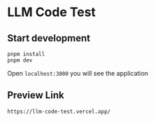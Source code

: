 # LLM Code Test
## Start development
```
pnpm install
pnpm dev
```
Open `localhost:3000` you will see the application

## Preview Link
`https://llm-code-test.vercel.app/`